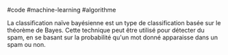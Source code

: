 #code #machine-learning #algorithme 

La classification naïve bayésienne est un type de classification basée sur le théorème de Bayes. Cette technique peut être utilisé pour détecter du spam, en se basant sur la probabilité qu'un mot donné apparaisse dans un spam ou non.